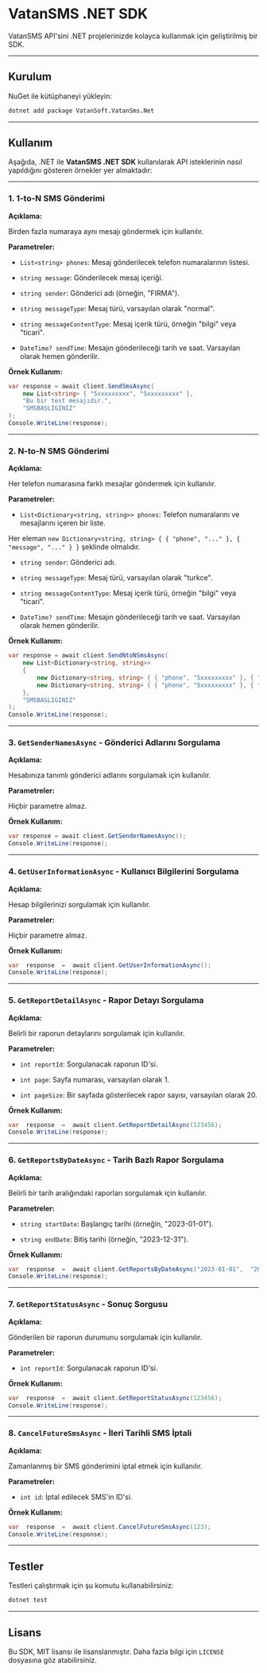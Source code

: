 
  

# VatanSMS .NET SDK

  

VatanSMS API'sini .NET projelerinizde kolayca kullanmak için geliştirilmiş bir SDK.

  

---

  

## Kurulum

  

NuGet ile kütüphaneyi yükleyin:

  

```bash
dotnet add package VatanSoft.VatanSms.Net
```

  

---

  

## Kullanım

  

Aşağıda, .NET ile **VatanSMS .NET SDK** kullanılarak API isteklerinin nasıl yapıldığını gösteren örnekler yer almaktadır:

  

---

  

### 1. 1-to-N SMS Gönderimi

**Açıklama:**

Birden fazla numaraya aynı mesajı göndermek için kullanılır.

  

**Parametreler:**

-  `List<string> phones`: Mesaj gönderilecek telefon numaralarının listesi.

-  `string message`: Gönderilecek mesaj içeriği.

-  `string sender`: Gönderici adı (örneğin, "FIRMA").

-  `string messageType`: Mesaj türü, varsayılan olarak "normal".

-  `string messageContentType`: Mesaj içerik türü, örneğin "bilgi" veya "ticari".

-  `DateTime? sendTime`: Mesajın gönderileceği tarih ve saat. Varsayılan olarak hemen gönderilir.

  

**Örnek Kullanım:**

```csharp
var response = await client.SendSmsAsync(
    new List<string> { "5xxxxxxxxx", "5xxxxxxxxx" },
    "Bu bir test mesajıdır.",
    "SMSBASLIGINIZ"
);
Console.WriteLine(response);
```

  

---

  

### 2. N-to-N SMS Gönderimi

**Açıklama:**

Her telefon numarasına farklı mesajlar göndermek için kullanılır.

  

**Parametreler:**

-  `List<Dictionary<string, string>> phones`: Telefon numaralarını ve mesajlarını içeren bir liste.

Her eleman `new Dictionary<string, string> { { "phone", "..." }, { "message", "..." } }` şeklinde olmalıdır.

-  `string sender`: Gönderici adı.

-  `string messageType`: Mesaj türü, varsayılan olarak "turkce".

-  `string messageContentType`: Mesaj içerik türü, örneğin "bilgi" veya "ticari".

-  `DateTime? sendTime`: Mesajın gönderileceği tarih ve saat. Varsayılan olarak hemen gönderilir.

  

**Örnek Kullanım:**

```csharp
var response = await client.SendNtoNSmsAsync(
    new List<Dictionary<string, string>> 
    {
        new Dictionary<string, string> { { "phone", "5xxxxxxxxx" }, { "message", "Mesaj 1" } },
        new Dictionary<string, string> { { "phone", "5xxxxxxxxx" }, { "message", "Mesaj 2" } }
    },
    "SMSBASLIGINIZ"
);
Console.WriteLine(response);
```

  

---

  

### 3. **`GetSenderNamesAsync`** - Gönderici Adlarını Sorgulama

  

**Açıklama:**

Hesabınıza tanımlı gönderici adlarını sorgulamak için kullanılır.

  

**Parametreler:**

Hiçbir parametre almaz.

  

**Örnek Kullanım:**

```csharp
var response = await client.GetSenderNamesAsync();
Console.WriteLine(response);
```

  

---

  

### 4. **`GetUserInformationAsync`** - Kullanıcı Bilgilerini Sorgulama

  

**Açıklama:**

Hesap bilgilerinizi sorgulamak için kullanılır.

  

**Parametreler:**

Hiçbir parametre almaz.

  

**Örnek Kullanım:**

```csharp
var  response  =  await client.GetUserInformationAsync();
Console.WriteLine(response);
```

  

---

  

### 5. **`GetReportDetailAsync`** - Rapor Detayı Sorgulama

  

**Açıklama:**

Belirli bir raporun detaylarını sorgulamak için kullanılır.

  

**Parametreler:**

-  `int reportId`: Sorgulanacak raporun ID'si.

-  `int page`: Sayfa numarası, varsayılan olarak 1.

-  `int pageSize`: Bir sayfada gösterilecek rapor sayısı, varsayılan olarak 20.

  

**Örnek Kullanım:**

```csharp
var  response  =  await client.GetReportDetailAsync(123456);
Console.WriteLine(response);
```

  

---

  

### 6. **`GetReportsByDateAsync`** - Tarih Bazlı Rapor Sorgulama

  

**Açıklama:**

Belirli bir tarih aralığındaki raporları sorgulamak için kullanılır.

  

**Parametreler:**

-  `string startDate`: Başlangıç tarihi (örneğin, "2023-01-01").

-  `string endDate`: Bitiş tarihi (örneğin, "2023-12-31").

  

**Örnek Kullanım:**

```csharp
var  response  =  await client.GetReportsByDateAsync("2023-01-01",  "2023-12-31");
Console.WriteLine(response);
```

  

---

  

### 7. **`GetReportStatusAsync`** - Sonuç Sorgusu

  

**Açıklama:**

Gönderilen bir raporun durumunu sorgulamak için kullanılır.

  

**Parametreler:**

-  `int reportId`: Sorgulanacak raporun ID'si.

  

**Örnek Kullanım:**

```csharp
var  response  =  await client.GetReportStatusAsync(123456);
Console.WriteLine(response);
```

  

---

  

### 8. **`CancelFutureSmsAsync`** - İleri Tarihli SMS İptali

  

**Açıklama:**

Zamanlanmış bir SMS gönderimini iptal etmek için kullanılır.

  

**Parametreler:**

-  `int id`: İptal edilecek SMS'in ID'si.

  

**Örnek Kullanım:**

```csharp
var  response  =  await client.CancelFutureSmsAsync(123);
Console.WriteLine(response);
```

  

---

  

## Testler

  

Testleri çalıştırmak için şu komutu kullanabilirsiniz:

  

```bash
dotnet test
```

  

---

  

## Lisans

  

Bu SDK, MIT lisansı ile lisanslanmıştır. Daha fazla bilgi için `LICENSE` dosyasına göz atabilirsiniz.
